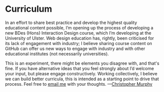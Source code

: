 Curriculum
==========

In an effort to share best practice and develop the highest quality educational content possible, I’m opening up the process of developing a new BDes (Hons) Interaction Design course, which I’m developing at the University of Ulster. Web design education has, rightly, been criticised for its lack of engagement with industry; I believe sharing course content on GitHub can offer us new ways to engage with industry and with other educational institutes (not necessarily universities).

This is an experiment, there might be elements you disagree with, and that's fine. If you have alternative ideas that you feel strongly about I’d welcome your input, but please engage constructively. Working collectively, I believe we can build better curricula, this is intended as a starting point to drive that process. Feel free to <a href="mailto:chris.murphy@ulster.ac.uk?subject=Open Curriculum on GitHub">email me</a> with your thoughts. —[Christopher Murphy](https://twitter.com/fehler)
